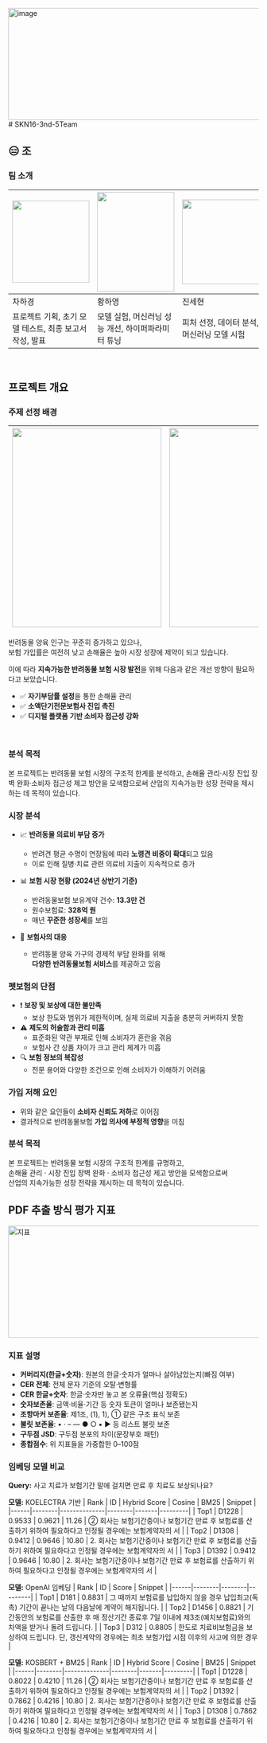 <img width="1307" height="225" alt="image" src="https://github.com/user-attachments/assets/5847ff0f-e5ab-4625-ba60-1394413183a8" /># SKN16-3nd-5Team
## 😑 조
### 팀 소개

|<img src="https://i.namu.wiki/i/yBUlarXaiOUlHnIDDEAtvqGIn_gl9auAY0UB6kzsFd3hjLyUAe_le8z_rUI7DLVxJIp7jHThGGtpQJpGCHfkig.webp" width="155" height="165"> | <img src="https://static.wikia.nocookie.net/kimetsu-no-yaiba-fan/images/4/41/Shinobu_anime_design.png/revision/latest?cb=20201006000955" width="155" height="200"> | <img src="https://i.namu.wiki/i/HbTvNAaTQDJeZgmH8UyOgd9HF2bQ30jgy2gHhmOSqwNphDCS4g3Nw6MO3OTMi84jmwylrle1vpYzJi-xIvu8lg.webp" width="155" height="170"> | <img src="https://i.namu.wiki/i/aJ8BIe4CcPyG7D1qKxbLzIOEwcNKP5RsCmb_POFJ-MbAInDE8dK0XvYVA-3ZvADJKJpey8LtqlhJNTOvrrGq8g.webp" width="155" height="170"> | <img src="https://i.namu.wiki/i/VcDyzxOl21BA37mCQjUv5B3AeWmSyoWKHbTRfemqLkx3OY67uQdAfX_4F8r11Z21hAcT1ssgTouWQ8Z9vvlXHw.webp" width="170" height="170"> |
|---|---|---|---|---|
|차하경|황하영|진세현|문승현|김나은|
|프로젝트 기획, 초기 모델 테스트, 최종 보고서 작성, 발표|모델 실험, 머신러닝 성능 개선, 하이퍼파라미터 튜닝|피처 선정, 데이터 분석, 머신러닝 모델 시험|데이터 전처리 전략, 딥러닝 최적화, 하이퍼파라미터 튜닝|데이터 수집, 데이터 전처리, 초기 모델 테스트|

<br>

## 프로젝트 개요

### 주제 선정 배경
| <img src="https://onimg.nate.com/orgImg/ed/2017/11/16/PS17111600045.jpg" width="300" height="400"> | <img src="https://thumb.mt.co.kr/06/2024/03/2024031114052219364_1.jpg" width="350" height="400"> |
|:---:|:---:|

반려동물 양육 인구는 꾸준히 증가하고 있으나,  
보험 가입률은 여전히 낮고 손해율은 높아 시장 성장에 제약이 되고 있습니다.  

이에 따라 **지속가능한 반려동물 보험 시장 발전**을 위해 다음과 같은 개선 방향이 필요하다고 보았습니다.  

- ✅ **자기부담률 설정**을 통한 손해율 관리  
- ✅ **소액단기전문보험사 진입 촉진**  
- ✅ **디지털 플랫폼 기반 소비자 접근성 강화**  

<br>

### 분석 목적
본 프로젝트는 반려동물 보험 시장의 구조적 한계를 분석하고, 손해율 관리·시장 진입 장벽 완화·소비자 접근성 제고 방안을 모색함으로써 산업의 지속가능한 성장 전략을 제시하는 데 목적이 있습니다.
<br>

### 시장 분석
- 📈 **반려동물 의료비 부담 증가**  
  - 반려견 평균 수명이 연장됨에 따라 **노령견 비중이 확대**되고 있음  
  - 이로 인해 질병·치료 관련 의료비 지출이 지속적으로 증가  

- 📊 **보험 시장 현황 (2024년 상반기 기준)**  
  - 반려동물보험 보유계약 건수: **13.3만 건**  
  - 원수보험료: **328억 원**  
  - 매년 **꾸준한 성장세**를 보임  

- 🐾 **보험사의 대응**  
  - 반려동물 양육 가구의 경제적 부담 완화를 위해  
    **다양한 반려동물보험 서비스**를 제공하고 있음

### 펫보험의 단점
- ❗ **보장 및 보상에 대한 불만족**  
  - 보상 한도와 범위가 제한적이며, 실제 의료비 지출을 충분히 커버하지 못함  
- ⚠️ **제도의 허술함과 관리 미흡**  
  - 표준화된 약관 부재로 인해 소비자가 혼란을 겪음  
  - 보험사 간 상품 차이가 크고 관리 체계가 미흡  
- 🔍 **보험 정보의 복잡성**  
  - 전문 용어와 다양한 조건으로 인해 소비자가 이해하기 어려움  

### 가입 저해 요인
- 위와 같은 요인들이 **소비자 신뢰도 저하**로 이어짐  
- 결과적으로 반려동물보험 **가입 의사에 부정적 영향**을 미침  

### 분석 목적
본 프로젝트는 반려동물 보험 시장의 구조적 한계를 규명하고,  
손해율 관리 · 시장 진입 장벽 완화 · 소비자 접근성 제고 방안을 모색함으로써  
산업의 지속가능한 성장 전략을 제시하는 데 목적이 있습니다.

## PDF 추출 방식 평가 지표
<img width="1307" height="225" alt="지표" src="https://github.com/user-attachments/assets/eead0b32-ca3c-4f25-812d-ac059a73e152" />

### 지표 설명

- **커버리지(한글+숫자)**: 원본의 한글·숫자가 얼마나 살아남았는지(빠짐 여부)  
- **CER 전체**: 전체 문자 기준의 오탈·변형률  
- **CER 한글+숫자**: 한글·숫자만 놓고 본 오류율(핵심 정확도)  
- **숫자보존율**: 금액·비율·기간 등 숫자 토큰이 얼마나 보존됐는지  
- **조항마커 보존율**: 제1조, (1), 1), ① 같은 구조 표식 보존  
- **불릿 보존율**: • · – — ● ○ ▪︎ ▶ 등 리스트 불릿 보존  
- **구두점 JSD**: 구두점 분포의 차이(문장부호 패턴)  
- **종합점수**: 위 지표들을 가중합한 0–100점

### 임베딩 모델 비교

**Query:** 사고 치료가 보험기간 말에 걸치면 만료 후 치료도 보상되나요?


**모델:** KOELECTRA 기반
| Rank | ID     | Hybrid Score | Cosine | BM25  | Snippet |
|------|--------|--------------|--------|-------|---------|
| Top1 | D1228  | 0.9533       | 0.9621 | 11.26 | ② 회사는 보험기간중이나 보험기간 만료 후 보험료를 산출하기 위하여 필요하다고 인정될 경우에는 보험계약자의 서 |
| Top2 | D1308  | 0.9412       | 0.9646 | 10.80 | 2. 회사는 보험기간중이나 보험기간 만료 후 보험료를 산출하기 위하여 필요하다고 인정될 경우에는 보험계약자의 서 |
| Top3 | D1392  | 0.9412       | 0.9646 | 10.80 | 2. 회사는 보험기간중이나 보험기간 만료 후 보험료를 산출하기 위하여 필요하다고 인정될 경우에는 보험계약자의 서 |


**모델:** OpenAI 임베딩
| Rank | ID     | Score  | Snippet |
|------|--------|--------|---------|
| Top1 | D181   | 0.8831 | 그 때까지 보험료를 납입하지 않을 경우 납입최고(독촉) 기간이 끝나는 날의 다음날에 계약이 해지됩니다. |
| Top2 | D1456  | 0.8821 | 기간동안의 보험료를 산출한 후 매 정산기간 종료후 7일 이내에 제3조(예치보험료)와의 차액을 받거나 돌려 드립니다. |
| Top3 | D312   | 0.8805 | 한도로 치료비보험금을 보상하여 드립니다. 단, 갱신계약의 경우에는 최초 보험가입 시점 이후의 사고에 의한 경우 |



**모델:** KOSBERT + BM25
| Rank | ID     | Hybrid Score | Cosine | BM25  | Snippet |
|------|--------|--------------|--------|-------|---------|
| Top1 | D1228  | 0.8022       | 0.4210 | 11.26 | ② 회사는 보험기간중이나 보험기간 만료 후 보험료를 산출하기 위하여 필요하다고 인정될 경우에는 보험계약자의 서 |
| Top2 | D1392  | 0.7862       | 0.4216 | 10.80 | 2. 회사는 보험기간중이나 보험기간 만료 후 보험료를 산출하기 위하여 필요하다고 인정될 경우에는 보험계약자의 서 |
| Top3 | D1308  | 0.7862       | 0.4216 | 10.80 | 2. 회사는 보험기간중이나 보험기간 만료 후 보험료를 산출하기 위하여 필요하다고 인정될 경우에는 보험계약자의 서 |




